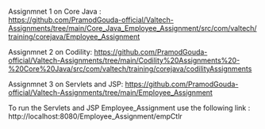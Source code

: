 Assignmnet 1 on Core Java :    
https://github.com/PramodGouda-official/Valtech-Assignments/tree/main/Core_Java_Employee_Assignment/src/com/valtech/training/corejava/Employee_Assignment

Assignmnet 2 on Codility: 
https://github.com/PramodGouda-official/Valtech-Assignments/tree/main/Codility%20Assignments%20-%20Core%20Java/src/com/valtech/training/corejava/codilityAssignments

Assignmnet 3 on Servlets and JSP: 
https://github.com/PramodGouda-official/Valtech-Assignments/tree/main/Employee_Assignment

To run the Servlets and JSP Employee_Assignment use the following link : http://localhost:8080/Employee_Assignment/empCtlr
